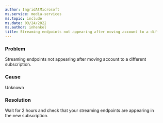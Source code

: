 ```yaml
---
author: IngridAtMicrosoft
ms.service: media-services
ms.topic: include
ms.date: 03/24/2022
ms.author: inhenkel
title: Streaming endpoints not appearing after moving account to a different subscription.
---
```


### Problem

Streaming endpoints not appearing after moving account to a different subscription.

### Cause

Unknown

### Resolution

Wait for 2 hours and check that your streaming endpoints are appearing in the new subscription.
